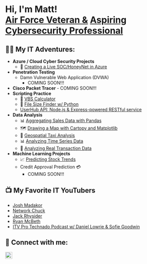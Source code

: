 <h1>Hi, I'm Matt! <br/><a href="https://www.linkedin.com/in/matthew-rimbert/">Air Force Veteran &</a> <a href="https://www.linkedin.com/in/matthew-rimbert/">Aspiring Cybersecurity Professional</a>
<h2>👨‍💻 My IT Adventures:</h2>

- <b>Azure / Cloud Cyber Security Projects</b>
  - 🍯 [Creating a Live SOC/HoneyNet in Azure](https://github.com/Matthew-Rimbert/Azure-HoneyNet)
- <b>Penetration Testing</b>
  - Damn Vulnerable Web Application (DVWA)
      - COMING SOON!!!
- <b>Cisco Packet Tracer</b>
      - COMING SOON!!!
- <b>Scripting Practice</b>
  - 🧮 [VBS Calculator](https://github.com/Matthew-Rimbert/VBScript-Calculator)
  - 📁 [File Size Finder w/ Python](https://github.com/Matthew-Rimbert/File-Size-Finder)
  - [UserHub API: Node.js & Express-powered RESTful service](https://github.com/Matthew-Rimbert/UserHub-API)
- <b>Data Analysis</b>
  - 📊 [Aggregating Sales Data with Pandas](https://github.com/Matthew-Rimbert/Aggregating-Sales-Data/tree/main)
  - 🗺️ [Drawing a Map with Cartopy and Matplotlib](https://github.com/Matthew-Rimbert/-Drawing-a-Map-with-Cartopy-and-Matplotlib/tree/main)
  - 🚖 [Geospatial Taxi Analysis](https://github.com/Matthew-Rimbert/Geospatial-Taxi-Analysis)
  - 📊 [Analyzing Time Series Data](https://github.com/Matthew-Rimbert/Analyzing-Time-Series-Data)
  - 🛒 [Analyzing Real Transaction Data](https://github.com/Matthew-Rimbert/Analyzing-Transaction-Data)
- <b>Machine Learning Projects</b>
  - 📈 [Predicting Stock Trends](https://github.com/Matthew-Rimbert/Predicting-Stock-Trends/blob/main/README.md)
  - Credit Approval Prediction 💳
      - COMING SOON!!!

<h2>📺 My Favorite IT YouTubers</h2>

- [Josh Madakor](https://www.youtube.com/@JoshMadakor)
- [Network Chuck](https://www.youtube.com/@NetworkChuck)
- [Jack Rhysider](https://www.youtube.com/@JackRhysider)
- [Ryan McBeth](https://www.youtube.com/@RyanMcBethProgramming)
- [ITV Pro Technado Podcast w/ Daniel Lowrie & Sofie Goodwin](https://www.youtube.com/@ITProTv)

<h2> 🤳 Connect with me:</h2>


[<img align="left" alt="MatthewRimbert | LinkedIn" width="22px" src="https://cdn.jsdelivr.net/npm/simple-icons@v3/icons/linkedin.svg" />][linkedin]

[linkedin]:(https://www.linkedin.com/in/matthew-rimbert/)
